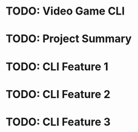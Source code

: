 # TODO: Video Game CLI

# TODO: Project Summary

# TODO: CLI Feature 1
# TODO: CLI Feature 2
# TODO: CLI Feature 3
